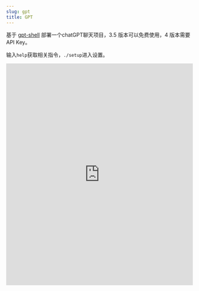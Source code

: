 ```yaml
---
slug: gpt
title: GPT
---
```


基于 [gpt-shell](https://github.com/Zenyet/gpt-shell) 部署一个chatGPT聊天项目，3.5 版本可以免费使用，4 版本需要 API Key。

输入`help`获取相关指令，`./setup`进入设置。

<div id="gpt">
<iframe src="https://shell-gpt.vercel.app/" width="100%" height="800"></iframe>
</div>

<style>
#gpt .iframe{padding:0;height:auto;border-radius:10px;overflow:hidden;}
#gpt iframe{height:600px;position:static;border:none;outline:none;}
</style>